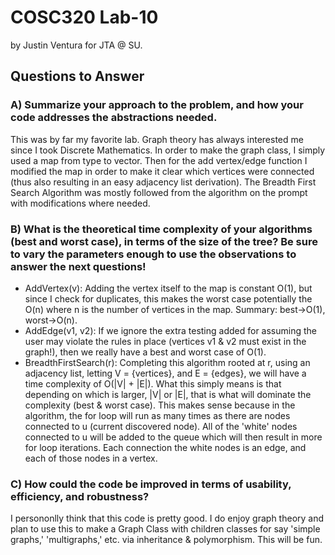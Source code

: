 # COSC320 Lab-10

by Justin Ventura for JTA @ SU.

## Questions to Answer

### A) Summarize your approach to the problem, and how your code addresses the abstractions needed.

This was by far my favorite lab.  Graph theory has always interested me since I took Discrete Mathematics.  In order to make the graph class, I simply used a map from type to vector<type>.  Then for the add vertex/edge function I modified the map in order to make it clear which vertices were connected (thus also resulting in an easy adjacency list derivation).  The Breadth First Search Algorithm was mostly followed from the algorithm on the prompt with modifications where needed.

### B) What is the theoretical time complexity of your algorithms (best and worst case), in terms of the size of the tree? Be sure to vary the parameters enough to use the observations to answer the next questions!

- AddVertex(v): Adding the vertex itself to the map is constant O(1), but since I check for duplicates, this makes the worst case potentially the O(n) where n is the number of vertices in the map.  Summary: best->O(1), worst->O(n).
- AddEdge(v1, v2): If we ignore the extra testing added for assuming the user may violate the rules in place (vertices v1 & v2 must exist in the graph!), then we really have a best and worst case of O(1).
- BreadthFirstSearch(r): Completing this algorithm rooted at r, using an adjacency list, letting V = {vertices}, and E = {edges}, we will have a time complexity of O(|V| + |E|).  What this simply means is that depending on which is larger, |V| or |E|, that is what will dominate the complexity (best & worst case).  This makes sense because in the algorithm, the for loop will run as many times as there are nodes connected to u (current discovered node).  All of the 'white' nodes connected to u will be added to the queue which will then result in more for loop iterations.  Each connection the white nodes is an edge, and each of those nodes in a vertex.

### C) How could the code be improved in terms of usability, efficiency, and robustness?

I persononlly think that this code is pretty good.  I do enjoy graph theory and plan to use this to make a Graph Class with children classes for say 'simple graphs,' 'multigraphs,' etc. via inheritance & polymorphism.  This will be fun.

